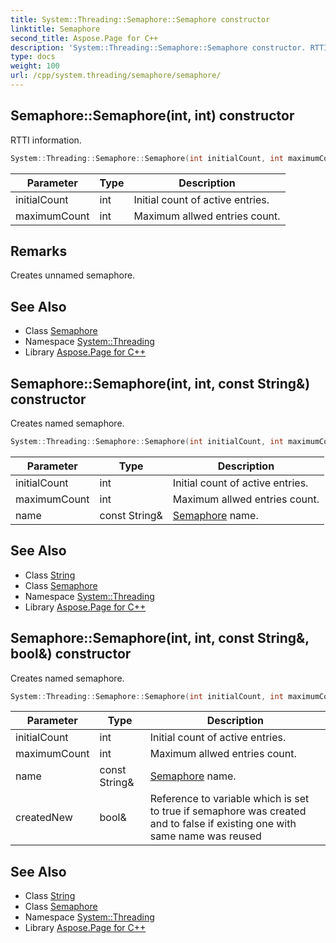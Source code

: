 ```yaml
---
title: System::Threading::Semaphore::Semaphore constructor
linktitle: Semaphore
second_title: Aspose.Page for C++
description: 'System::Threading::Semaphore::Semaphore constructor. RTTI information in C++.'
type: docs
weight: 100
url: /cpp/system.threading/semaphore/semaphore/
---
```

## Semaphore::Semaphore(int, int) constructor


RTTI information.

```cpp
System::Threading::Semaphore::Semaphore(int initialCount, int maximumCount)
```


| Parameter | Type | Description |
| --- | --- | --- |
| initialCount | int | Initial count of active entries. |
| maximumCount | int | Maximum allwed entries count. |
## Remarks


Creates unnamed semaphore. 
## See Also

* Class [Semaphore](../)
* Namespace [System::Threading](../../)
* Library [Aspose.Page for C++](../../../)
## Semaphore::Semaphore(int, int, const String\&) constructor


Creates named semaphore.

```cpp
System::Threading::Semaphore::Semaphore(int initialCount, int maximumCount, const String &name)
```


| Parameter | Type | Description |
| --- | --- | --- |
| initialCount | int | Initial count of active entries. |
| maximumCount | int | Maximum allwed entries count. |
| name | const String\& | [Semaphore](../) name. |

## See Also

* Class [String](../../../system/string/)
* Class [Semaphore](../)
* Namespace [System::Threading](../../)
* Library [Aspose.Page for C++](../../../)
## Semaphore::Semaphore(int, int, const String\&, bool\&) constructor


Creates named semaphore.

```cpp
System::Threading::Semaphore::Semaphore(int initialCount, int maximumCount, const String &name, bool &createdNew)
```


| Parameter | Type | Description |
| --- | --- | --- |
| initialCount | int | Initial count of active entries. |
| maximumCount | int | Maximum allwed entries count. |
| name | const String\& | [Semaphore](../) name. |
| createdNew | bool\& | Reference to variable which is set to true if semaphore was created and to false if existing one with same name was reused |

## See Also

* Class [String](../../../system/string/)
* Class [Semaphore](../)
* Namespace [System::Threading](../../)
* Library [Aspose.Page for C++](../../../)
